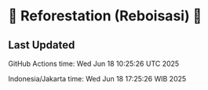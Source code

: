 
# 🌳 Reforestation (Reboisasi) 🌲

## Last Updated

GitHub Actions time: Wed Jun 18 10:25:26 UTC 2025

Indonesia/Jakarta time: Wed Jun 18 17:25:26 WIB 2025
